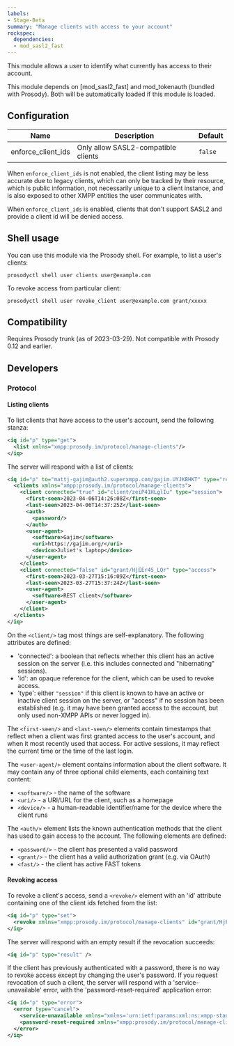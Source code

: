 ```yaml
---
labels:
- Stage-Beta
summary: "Manage clients with access to your account"
rockspec:
  dependencies:
  - mod_sasl2_fast
---
```


This module allows a user to identify what currently has access to their
account.

This module depends on [mod_sasl2_fast] and mod_tokenauth (bundled with
Prosody). Both will be automatically loaded if this module is loaded.

## Configuration

| Name                      | Description                                            | Default         |
|---------------------------|--------------------------------------------------------|-----------------|
| enforce_client_ids        | Only allow SASL2-compatible clients                    | `false`         |

When `enforce_client_ids` is not enabled, the client listing may be less accurate due to legacy clients,
which can only be tracked by their resource, which is public information, not necessarily unique to a
client instance, and is also exposed to other XMPP entities the user communicates with.

When `enforce_client_ids` is enabled, clients that don't support SASL2 and provide a client id will be
denied access.

## Shell usage

You can use this module via the Prosody shell. For example, to list a user's
clients:

```shell
prosodyctl shell user clients user@example.com
```

To revoke access from particular client:

```shell
prosodyctl shell user revoke_client user@example.com grant/xxxxx
```

## Compatibility

Requires Prosody trunk (as of 2023-03-29). Not compatible with Prosody 0.12
and earlier.

## Developers

### Protocol

#### Listing clients

To list clients that have access to the user's account, send the following
stanza:

```xml
<iq id="p" type="get">
  <list xmlns="xmpp:prosody.im/protocol/manage-clients"/>
</iq>
```

The server will respond with a list of clients:

```xml
<iq id="p" to="mattj-gajim@auth2.superxmpp.com/gajim.UYJKBHKT" type="result" xmlns="jabber:client">
  <clients xmlns="xmpp:prosody.im/protocol/manage-clients">
    <client connected="true" id="client/zeiP41HLglIu" type="session">
      <first-seen>2023-04-06T14:26:08Z</first-seen>
      <last-seen>2023-04-06T14:37:25Z</last-seen>
      <auth>
        <password/>
      </auth>
      <user-agent>
        <software>Gajim</software>
        <uri>https://gajim.org/</uri>
        <device>Juliet's laptop</device>
      </user-agent>
    </client>
    <client connected="false" id="grant/HjEEr45_LQr" type="access">
      <first-seen>2023-03-27T15:16:09Z</first-seen>
      <last-seen>2023-03-27T15:37:24Z</last-seen>
      <user-agent>
        <software>REST client</software>
      </user-agent>
    </client>
  </clients>
</iq>
```

On the `<client/>` tag most things are self-explanatory. The following attributes
are defined:

- 'connected': a boolean that reflects whether this client has an active session
on the server (i.e. this includes connected and "hibernating" sessions).
- 'id': an opaque reference for the client, which can be used to revoke access.
- 'type': either `"session"` if this client is known to have an active or inactive
  client session on the server, or "access" if no session has been established (e.g.
  it may have been granted access to the account, but only used non-XMPP APIs or
  never logged in).

The `<first-seen/>` and `<last-seen/>` elements contain timestamps that reflect
when a client was first granted access to the user's account, and when it most
recently used that access. For active sessions, it may reflect the current
time or the time of the last login.

The `<user-agent/>` element contains information about the client software. It
may contain any of three optional child elements, each containing text content:

- `<software/>` - the name of the software
- `<uri/>` - a URI/URL for the client, such as a homepage
- `<device/>` - a human-readable identifier/name for the device where the client
  runs

The `<auth/>` element lists the known authentication methods that the client
has used to gain access to the account. The following elements are defined:

- `<password/>` - the client has presented a valid password
- `<grant/>` - the client has a valid authorization grant (e.g. via OAuth)
- `<fast/>` - the client has active FAST tokens

#### Revoking access

To revoke a client's access, send a `<revoke/>` element with an 'id' attribute
containing one of the client ids fetched from the list:

```xml
<iq id="p" type="set">
  <revoke xmlns="xmpp:prosody.im/protocol/manage-clients" id="grant/HjEEr45_LQr" />
</iq>
```

The server will respond with an empty result if the revocation succeeds:

```xml
<iq id="p" type="result" />
```

If the client has previously authenticated with a password, there is no way to
revoke access except by changing the user's password. If you request
revocation of such a client, the server will respond with a 'service-unavailable'
error, with the 'password-reset-required' application error:

```xml
<iq id="p" type="error">
  <error type="cancel">
    <service-unavailable xmlns="xmlns='urn:ietf:params:xml:ns:xmpp-stanzas'">
    <password-reset-required xmlns="xmpp:prosody.im/protocol/manage-clients"/>
  </error>
</iq>
```
